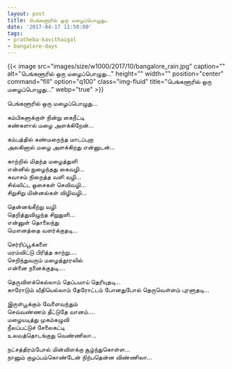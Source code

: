 ```yaml
---
layout: post
title: பெங்களூரில் ஒரு மழைப்பொழுது…
date: '2017-04-17 11:50:00'
tags:
- pratheba-kavithaigal
- bangalore-days
---
```


{{< image src="images/size/w1000/2017/10/bangalore_rain.jpg" caption="" alt="பெங்களூரில் ஒரு மழைப்பொழுது…" height="" width="" position="center" command="fill" option="q100" class="img-fluid" title="பெங்களூரில் ஒரு மழைப்பொழுது…"  webp="true"  >}}


பெங்களூரில் ஒரு மழைப்பொழுது…

கம்பிகளுக்குள் நின்று கைநீட்டி  
கண்களால் மழை அளக்கிறேன்…  

கம்பத்தில் கண்மறைந்த மாடப்புறா  
அலகினால் மழை அளக்கிறது என்னுடன்…  

காற்றில் மிதந்த மழைத்துளி  
என்னில் நுழைந்தது கைவழி…  
சுவாசம் நிறைத்த வளி வழி…  
சில்லிட்ட ஓசைகள் செவிவழி…  
சிறுசிறு மின்னல்கள் விழிவழி…  

தென்னங்கீற்று வழி  
தெறித்துவிழுந்த சிறுதுளி…  
என்னுள் தொலைந்து  
மௌனத்தை வளர்க்குதடி…  

செர்ரிப்பூக்களை  
மரம்விட்டு பிரித்த காற்று….  
செறிந்துவரும் மழைத்தூரலில்  
என்னை நனைக்குதடி….  

தெருவிளக்கெல்லாம் தெப்பமாய் தெரியுதடி…  
காரோடும் வீதியெல்லாம் தேரோட்டம் போனதுபோல் தெருவெள்ளம் புரளுதடி…  

இருள்பூக்கும் வேளைவந்தும்  
செவ்வண்ணம் தீட்டுதே வானம்….  
மழையடித்து முகம்கழுவி  
நீலப்பட்டுச் சேலைகட்டி  
உலவத்தொடங்குது வெண்ணிலா…  

நட்சத்திரம்போல் மின்விளக்கு சூழ்ந்துகொள்ள…  
நானும் குழப்பம்கொண்டேன் நிற்பதென்ன விண்ணிலா…
